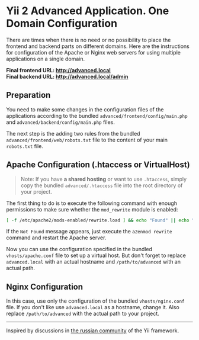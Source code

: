 Yii 2 Advanced Application. One Domain Configuration
===

There are times when there is no need or no possibility to place the frontend and backend parts on different domains. Here are the instructions for configuration of the Apache or Nginx web servers for using multiple applications on a single domain.

**Final frontend URL: http://advanced.local**  
**Final backend URL: http://advanced.local/admin**

Preparation
---

You need to make some changes in the configuration files of the applications according to the bundled `advanced/frontend/config/main.php` and `advanced/backend/config/main.php` files.

The next step is the adding two rules from the bundled `advanced/frontend/web/robots.txt` file to the content of your main `robots.txt` file.

Apache Configuration (.htaccess or VirtualHost)
---

> Note: If you have **a shared hosting** or want to use `.htaccess`, simply copy the bundled `advanced/.htaccess` file into the root directory of your project.

The first thing to do is to execute the following command with enough permissions to make sure whether the `mod_rewrite` module is enabled:

```bash
[ -f /etc/apache2/mods-enabled/rewrite.load ] && echo "Found" || echo "Not Found"
```

If the `Not Found` message appears, just execute the `a2enmod rewrite` command and restart the Apache server.

Now you can use the configuration specified in the bundled `vhosts/apache.conf` file to set up a virtual host. But don't forget to replace `advanced.local` with an actual hostname and `/path/to/advanced` with an actual path.

Nginx Configuration
---

In this case, use only the configuration of the bundled `vhosts/nginx.conf` file. If you don't like use `advanced.local` as a hostname, change it. Also replace `/path/to/advanced` with the actual path to your project.

---

Inspired by discussions in [the russian community] of the Yii framework.

[the russian community]:https://yiiframework.ru/
